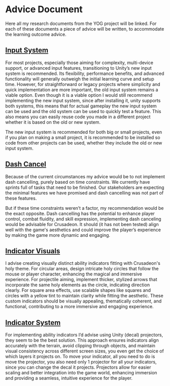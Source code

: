 # Advice Document
Here all my research documents from the YOG project will be linked. For each of these documents a piece of advice will be written, to accommodate the learning outcome advice.

## [Input System](01.%20Input%20System%20Research.md)
For most projects, especially those aiming for complexity, multi-device support, or advanced input features, transitioning to Unity’s new input system is recommended. Its flexibility, performance benefits, and advanced functionality will generally outweigh the initial learning curve and setup time. However, for straightforward or legacy projects where simplicity and quick implementation are more important, the old input system remains a viable option. Even though it is a viable option I would still recommend implementing the new input system, since after installing it, unity supports both systems, this means that for actual gameplay the new input system can be used and the old system can be used to quickly test a feature. This also means you can easily reuse code you made in a different project whether it is based on the old or new system.

The new input system is recommended for both big or small projects, even if you plan on making a small project, it is recommended to be installed so code from other projects can be used, whether they include the old or new input system.

## [Dash Cancel](02.%20Dash%20Cancel.md)
Because of the current circumstances my advice would be to not implement dash cancelling, purely based on time constraints. We currently have sprints full of tasks that need to be finished. Our stakeholders are expecting the minimal features we have promised and dash cancelling was not part of these features.

But if these time constraints weren’t a factor, my recommendation would be the exact opposite. Dash cancelling has the potential to enhance player control, combat fluidity, and skill expression, implementing dash canceling would be advisable for Crusadeon. It should (it has not been tested) align well with the game's aesthetics and could improve the player’s experience by making the game more dynamic and engaging. 

## [Indicator Visuals](03.%20Indicator%20Visuals.md)
I advise creating visually distinct ability indicators fitting with Crusadeon's holy theme. For circular areas, design intricate holy circles that follow the mouse or player character, enhancing the magical and immersive experience. For projectile aiming, implement thicker, stylized arrows that incorporate the same holy elements as the circle, indicating direction clearly. For square area effects, use scalable shapes like squares and circles with a yellow tint to maintain clarity while fitting the aesthetic. These custom indicators should be visually appealing, thematically coherent, and functional, contributing to a more immersive and engaging experience.

## [Indicator System](04.%20Indicator%20System.md)
For implementing ability indicators I’d advise using Unity (decal) projectors, they seem to be the best solution. This approach ensures indicators align accurately with the terrain, avoid clipping through objects, and maintain visual consistency across different screen sizes, you even get the choice of which layers it projects on. To move your indicator, all you need to do is move the projector, you also need only 1 projector for all your indicators, since you can change the decal it projects. Projectors allow for easier scaling and better integration into the game world, enhancing immersion and providing a seamless, intuitive experience for the player.
